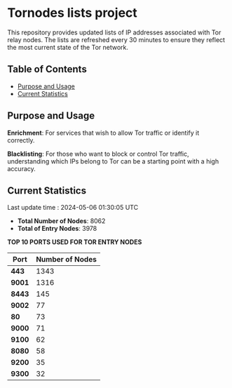 # Tornodes lists project

This repository provides updated lists of IP addresses associated with Tor relay nodes. The lists are refreshed every 30 minutes to ensure they reflect the most current state of the Tor network.

## Table of Contents

- [Purpose and Usage](#purpose-and-usage)
- [Current Statistics](#current-statistics)


## Purpose and Usage

**Enrichment**: For services that wish to allow Tor traffic or identify it correctly.

**Blacklisting**: For those who want to block or control Tor traffic, understanding which IPs belong to Tor can be a starting point with a high accuracy.

## Current Statistics

Last update time : 2024-05-06 01:30:05 UTC

- **Total Number of Nodes**: 8062
- **Total of Entry Nodes**: 3978

**TOP 10 PORTS USED FOR TOR ENTRY NODES**

| **Port** | **Number of Nodes** |
|------|-----------------|
| **443**   | 1343  |
| **9001**   | 1316  |
| **8443**   | 145  |
| **9002**   | 77  |
| **80**   | 73  |
| **9000**   | 71  |
| **9100**   | 62  |
| **8080**   | 58  |
| **9200**   | 35  |
| **9300**   | 32  |

